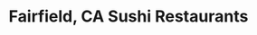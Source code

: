 ---
layout: city
title: Fairfield, CA Sushi Restaurants
permalink: /california/fairfield/
stateAbbr: CA
stateName: California
cityName: Fairfield

---